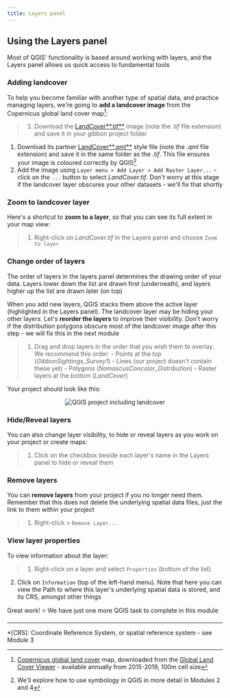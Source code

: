 ```yaml
---
title: Layers panel
---
```


## Using the Layers panel
Most of QGIS' functionality is based around working with layers, and the Layers panel allows us quick access to fundamental tools 

### Adding landcover 

To help you become familiar with another type of spatial data, and practice managing layers, we're going to **add a landcover image** from the Copernicus global land cover map[^1]:

> 1. Download the <a href="{{site.baseurl}}/src/datasets/LandCover.tif" download>LandCover**.tif**</a> image (note the *.tif* file extension) and save it in your gibbon project folder
1. Download its partner <a href="{{site.baseurl}}/src/datasets/LandCover.qml" download>LandCover**.qml**</a> style file (note the *.qml* file extension) and save it in the same folder as the *.tif*.  This file ensures your image is coloured correctly by QGIS[^2]
2. Add the image using `Layer menu > Add Layer > Add Raster Layer...` - click on the `...` button to select *LandCover.tif*.  Don't worry at this stage if the landcover layer obscures your other datasets - we'll fix that shortly

### Zoom to landcover layer

Here's a shortcut to **zoom to a layer**, so that you can see its full extent in your map view:
> 1. Right-click on *LandCover.tif* in the Layers panel and choose `Zoom to layer`

### Change order of layers
The order of layers in the layers panel determines the drawing order of your data.  Layers lower down the list are drawn first (underneath), and layers higher up the list are drawn later (on top)

When you add new layers, QGIS stacks them above the active layer (highlighted in the Layers panel).  The landcover layer may be hiding your other layers.  Let's **reorder the layers** to improve their visibility.  Don't worry if the distribution polygons obscure most of the landcover image after this step - we will fix this in the next module
> 1. Drag and drop layers in the order that you wish them to overlay.  We recommend this order:
    - Points at the top (*GibbonSightings_Survey1*)
    - Lines (our project doesn't contain these yet)
    - Polygons (*NomascusConcolor_Distribution*)
    - Raster layers at the bottom (*LandCover*)

Your project should look like this:

<center><img src="{{site.baseurl}}/src/img/QGIS_LandCover.png" alt="QGIS project including landcover"></center>


### Hide/Reveal layers
You can also change layer visibility, to hide or reveal layers as you work on your project or create maps:
> 1. Click on the checkbox beside each layer's name in the Layers panel to hide or reveal them

### Remove layers
You can **remove layers** from your project if you no longer need them.  Remember that this does not delete the underlying spatial data files, just the link to them within your project
> 1. Right-click > `Remove Layer...`

### View layer properties
To view information about the layer:
> 1. Right-click on a layer and select `Properties` (bottom of the list)
2. Click on `Information` (top of the left-hand menu).  Note that here you can view the Path to where this layer's underlying spatial data is stored, and its CRS, amongst other things

Great work!  :star:  We have just one more QGIS task to complete in this module

---
[^1]: [Copernicus global land cover](https://land.copernicus.eu/global/content/annual-100m-global-land-cover-maps-available) map, downloaded from the [Global Land Cover Viewer](https://lcviewer.vito.be/) - available annually from 2015-2019, 100m cell size
[^2]: We'll explore how to use symbology in QGIS in more detail in Modules 2 and 4

*[CRS]: Coordinate Reference System, or spatial reference system - see Module 3